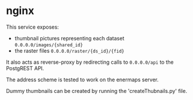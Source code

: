 # nginx

This service exposes:
 - thumbnail pictures representing each dataset `0.0.0.0/images/{shared_id}`
 - the raster files `0.0.0.0/raster/{ds_id}/{fid}`

It also acts as reverse-proxy by redirecting calls to `0.0.0.0/api` to the PostgREST API.

The address scheme is tested to work on the enermaps server.

Dummy thumbnails can be created by running the 'createThubnails.py' file.
